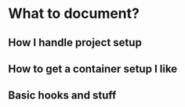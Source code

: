 # What to document?
## How I handle project setup
## How to get a container setup I like
## Basic hooks and stuff
